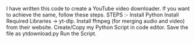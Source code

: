 I have written this code to create a YouTube video downloader. If you want to achieve the same, follow these steps.
STEPS :-
Install Python
Install Required Libraries -> yt-dlp.
Install ffmpeg (for merging audio and video) from their website.
Create/Copy my Python Script in code editor.
Save the file as ytdownload.py
Run the Script.

